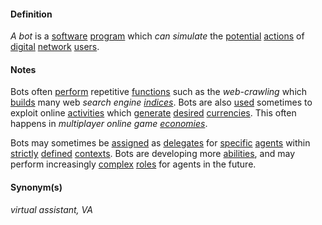 #### Definition

*A bot* is a [software](https://github.com/gcassel/Modular-Organization-Terminology/blob/master/terms/software.md) [program](https://github.com/gcassel/Modular-Organization-Terminology/blob/master/terms/program.md) which *can simulate* the [potential](https://github.com/gcassel/Modular-Organization-Terminology/blob/master/terms/potential.md) [actions](https://github.com/gcassel/Modular-Organization-Terminology/blob/master/terms/action.md) of [digital](https://github.com/gcassel/Modular-Organization-Terminology/blob/master/terms/digital.md) [network](https://github.com/gcassel/Modular-Organization-Terminology/blob/master/terms/network.md) [users](https://github.com/gcassel/Modular-Organization-Terminology/blob/master/terms/user.md).
		 
#### Notes
		
Bots often [perform](https://github.com/gcassel/Modular-Organization-Terminology/blob/master/terms/perform.md) repetitive [functions](https://github.com/gcassel/Modular-Organization-Terminology/blob/master/terms/function.md) such as the *web-crawling* which [builds](https://github.com/gcassel/Modular-Organization-Terminology/blob/master/terms/develop.md) many web *search engine [indices](https://github.com/gcassel/Modular-Organization-Terminology/blob/master/terms/index.md)*.  Bots are also [used](https://github.com/gcassel/Modular-Organization-Terminology/blob/master/terms/use.md) sometimes to exploit online [activities](https://github.com/gcassel/Modular-Organization-Terminology/blob/master/terms/activity.md) which [generate](https://github.com/gcassel/Modular-Organization-Terminology/blob/master/terms/generate.md) [desired](https://github.com/gcassel/Modular-Organization-Terminology/blob/master/terms/goal.md) [currencies](https://github.com/gcassel/Modular-Organization-Terminology/blob/master/terms/currency.md).  This often happens in *multiplayer online game [economies](https://github.com/gcassel/Modular-Organization-Terminology/blob/master/terms/economy.md)*.  
		
Bots may sometimes be [assigned](https://github.com/gcassel/Modular-Organization-Terminology/blob/master/terms/assign.md) as [delegates](https://github.com/gcassel/Modular-Organization-Terminology/blob/master/terms/delegate.md) for [specific](https://github.com/gcassel/Modular-Organization-Terminology/blob/master/terms/specific.md) [agents](https://github.com/gcassel/Modular-Organization-Terminology/blob/master/terms/agent.md) within [strictly](https://github.com/gcassel/Modular-Organization-Terminology/blob/master/terms/strict.md) [defined](https://github.com/gcassel/Modular-Organization-Terminology/blob/master/terms/definition.md) [contexts](https://github.com/gcassel/Modular-Organization-Terminology/blob/master/terms/context.md).  Bots are developing more [abilities](https://github.com/gcassel/Modular-Organization-Terminology/blob/master/terms/ability.md), and may perform increasingly [complex](https://github.com/gcassel/Modular-Organization-Terminology/blob/master/terms/complex.md) [roles](https://github.com/gcassel/Modular-Organization-Terminology/blob/master/terms/role.md) for agents in the future.

#### Synonym(s)

*virtual assistant, VA*
